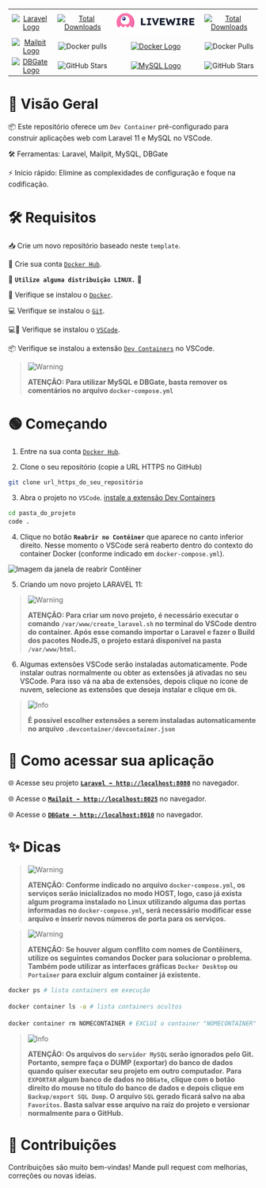 
<table border="0" align="center">
    <tr>
        <td align="center"><a href="https://laravel.com/docs/10.x" target="_blank"><img src="https://raw.githubusercontent.com/laravel/art/master/logo-lockup/5%20SVG/2%20CMYK/1%20Full%20Color/laravel-logolockup-cmyk-red.svg" width="320" alt="Laravel Logo"></a></td>
        <td align="center"><a href="https://packagist.org/packages/laravel/framework"><img src="https://img.shields.io/packagist/dt/laravel/framework" alt="Total Downloads"></a></td>
        <td align="center"><a href="https://livewire.laravel.com/docs/quickstart" target="_blank"><img src="https://github.com/livewire/livewire/raw/main/art/readme_logo.png" width="270" alt="Livewire Logo"></a></td>
        <td align="center"><a href="https://packagist.org/packages/livewire/livewire"><img src="https://poser.pugx.org/livewire/livewire/d/total.svg" alt="Total Downloads">
    </a></td>
    </tr>
    <tr>
        <td align="center"><a href="https://github.com/axllent/mailpit" target="_blank"><img  src="https://d4.alternativeto.net/ZUFnPykA-p0m0qzlXm9w78cweEVee1d5J9inLyCwocU/rs:fit:280:280:0/g:ce:0:0/exar:1/YWJzOi8vZGlzdC9pY29ucy9tYWlscGl0XzIxODkzNS5wbmc.png" width="160" alt="Mailpit Logo"></a></td>
        <td align="center"><img src="https://camo.githubusercontent.com/8871e50211f7d38ea0cf996c78146e0c78b646b5f3c73e0119b2063cd0cfa269/68747470733a2f2f696d672e736869656c64732e696f2f646f636b65722f70756c6c732f61786c6c656e742f6d61696c7069742e737667" alt="Docker pulls" data-canonical-src="https://img.shields.io/docker/pulls/axllent/mailpit.svg" style="max-width: 100%;"></td>
        <td align="center"><a href="https://hub.docker.com/r/giovanegurgel/laravel_11" target="_blank"><img  src="https://geeksterminal.com/wp-content/uploads/2019/11/docker-logo-310x162.png" width="320" alt="Docker Logo"></a></td>
        <td align="center"><img src="https://img.shields.io/docker/pulls/giovanegurgel/laravel_11" alt="Docker Pulls"></td>
    </tr>
    <tr>        
        <td align="center"><a href="https://dbgate.org/" target="_blank"><img  src="https://avatars.githubusercontent.com/u/78292618?s=200&v=4" width="120" alt="DBGate Logo"></a></td>
        <td align="center"><img src="https://img.shields.io/github/stars/dbgate" alt="GitHub Stars"></td>
        <td align="center"><a href="https://www.mysql.com/" target="_blank"><img  src="https://vetores.org/d/mysql.svg" width="130" alt="MySQL Logo"></a></td>
        <td align="center"><img src="https://img.shields.io/github/stars/mysql" alt="GitHub Stars"></a></td>
    </tr>
</table>

# 🌟 Visão Geral
📦 Este repositório oferece um `Dev Container` pré-configurado para construir aplicações web com Laravel 11 e MySQL no VSCode.

🛠️ Ferramentas: Laravel, Mailpit, MySQL, DBGate

⚡ Início rápido: Elimine as complexidades de configuração e foque na codificação.


# 🛠️ Requisitos

📥 Crie um novo repositório baseado neste `template`.

🔗 Crie sua conta [`Docker Hub`](https://www.docker.com/products/docker-hub/).

🐧 **`Utilize alguma distribuição LINUX.`** 🐧

🐳 Verifique se instalou o [`Docker`](https://docs.docker.com/get-docker/).

💻 Verifique se instalou o [`Git`](https://git-scm.com/downloads).

💻📝 Verifique se instalou o [`VSCode`](https://code.visualstudio.com/download).

📦 Verifique se instalou a extensão [`Dev Containers`](https://marketplace.visualstudio.com/items?itemName=ms-vscode-remote.remote-containers) no VSCode.

> <picture>
>   <source media="(prefers-color-scheme: light)" srcset="https://raw.githubusercontent.com/Mqxx/GitHub-Markdown/main/blockquotes/badge/light-theme/warning.svg">
>   <img alt="Warning" src="https://raw.githubusercontent.com/Mqxx/GitHub-Markdown/main/blockquotes/badge/dark-theme/warning.svg">
> </picture><br>
>
> **ATENÇÃO: Para utilizar MySQL e DBGate, basta remover os comentários no arquivo `docker-compose.yml`**


# 🟢 Começando

1. Entre na sua conta [`Docker Hub`](https://www.docker.com/products/docker-hub/).

2. Clone o seu repositório (copie a URL HTTPS no GitHub)

```bash
git clone url_https_do_seu_repositório
```

3. Abra o projeto no `VSCode`. [instale a extensão Dev Containers](https://marketplace.visualstudio.com/items?itemName=ms-vscode-remote.remote-containers)

```bash
cd pasta_do_projeto
code .
```
4. Clique no botão **`Reabrir no Contêiner`** que aparece no canto inferior direito. Nesse momento o VSCode será reaberto dentro do contexto do container Docker (conforme indicado em `docker-compose.yml`).

![Imagem da janela de reabrir Contêiner](https://raw.githubusercontent.com/giovanegurgel/devcont_laravel/main/img/reabrir_container.png)

5. Criando um novo projeto LARAVEL 11:
> <picture>
>   <source media="(prefers-color-scheme: light)" srcset="https://raw.githubusercontent.com/Mqxx/GitHub-Markdown/main/blockquotes/badge/light-theme/warning.svg">
>   <img alt="Warning" src="https://raw.githubusercontent.com/Mqxx/GitHub-Markdown/main/blockquotes/badge/dark-theme/warning.svg">
> </picture><br>
>
> **ATENÇÃO: Para criar um novo projeto, é necessário executar o comando `/var/www/create_laravel.sh` no  terminal do VSCode dentro do container. Após esse comando importar o Laravel e fazer o Build dos pacotes NodeJS, o projeto estará disponível na pasta `/var/www/html`.**

6. Algumas extensões VSCode serão instaladas automaticamente. Pode instalar outras normalmente ou obter as extensões já ativadas no seu VSCode. Para isso vá na aba de extensões, depois clique no ícone de nuvem, selecione as extensões que deseja instalar e clique em `Ok`.

> <picture>
>   <source media="(prefers-color-scheme: light)" srcset="https://raw.githubusercontent.com/Mqxx/GitHub-Markdown/main/blockquotes/badge/light-theme/info.svg">
>   <img alt="Info" src="https://raw.githubusercontent.com/Mqxx/GitHub-Markdown/main/blockquotes/badge/dark-theme/info.svg">
> </picture><br>
>
> **É possível escolher extensões a serem instaladas automaticamente no arquivo `.devcontainer/devcontainer.json`**

# 🚀 Como acessar sua aplicação

🌐 Acesse seu projeto [**`Laravel ➡️ http://localhost:8080`**](http://localhost:8080) no navegador.

🌐 Acesse o [**`Mailpit ➡️ http://localhost:8025`**](http://localhost:8025) no navegador.

🌐 Acesse o [**`DBGate ➡️ http://localhost:8010`**](http://localhost:8010) no navegador.


# ✨ Dicas

> <picture>
>   <source media="(prefers-color-scheme: light)" srcset="https://raw.githubusercontent.com/Mqxx/GitHub-Markdown/main/blockquotes/badge/light-theme/warning.svg">
>   <img alt="Warning" src="https://raw.githubusercontent.com/Mqxx/GitHub-Markdown/main/blockquotes/badge/dark-theme/warning.svg">
> </picture><br>
>
> **ATENÇÃO: Conforme indicado no arquivo `docker-compose.yml`, os serviços serão inicializados no modo HOST, logo, caso já exista algum programa instalado no Linux utilizando alguma das portas informadas no `docker-compose.yml`, será necessário modificar esse arquivo e inserir novos números de porta para os serviços.**

> <picture>
>   <source media="(prefers-color-scheme: light)" srcset="https://raw.githubusercontent.com/Mqxx/GitHub-Markdown/main/blockquotes/badge/light-theme/warning.svg">
>   <img alt="Warning" src="https://raw.githubusercontent.com/Mqxx/GitHub-Markdown/main/blockquotes/badge/dark-theme/warning.svg">
> </picture><br>
>
> **ATENÇÃO: Se houver algum conflito com nomes de Contêiners, utilize os seguintes comandos Docker para solucionar o problema. Também pode utilizar as interfaces gráficas `Docker Desktop` ou `Portainer` para excluir algum container já existente.**

```bash
docker ps # lista containers em execução

docker container ls -a # lista containers ocultos

docker container rm NOMECONTAINER # EXCLUI o container "NOMECONTAINER"
```
> <picture>
>   <source media="(prefers-color-scheme: light)" srcset="https://raw.githubusercontent.com/Mqxx/GitHub-Markdown/main/blockquotes/badge/light-theme/info.svg">
>   <img alt="Info" src="https://raw.githubusercontent.com/Mqxx/GitHub-Markdown/main/blockquotes/badge/dark-theme/info.svg">
> </picture><br>
>
> **ATENÇÃO: Os arquivos do `servidor MySQL` serão ignorados pelo Git. Portanto, sempre faça o DUMP (exportar) do banco de dados quando quiser executar seu projeto em outro computador.**
> **Para `EXPORTAR` algum banco de dados no `DBGate`, clique com o botão direito do mouse no título do banco de dados e depois clique em `Backup/export SQL Dump`. O arquivo `SQL` gerado ficará salvo na aba `Favoritos`. Basta salvar esse arquivo na raiz do projeto e versionar normalmente para o GitHub.**


# 🤝 Contribuições
Contribuições são muito bem-vindas! Mande pull request com melhorias, correções ou novas ideias.
